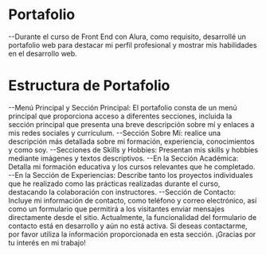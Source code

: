 # Portafolio
  --Durante el curso de Front End con Alura, como requisito, desarrollé un portafolio web para destacar mi perfil profesional y mostrar mis habilidades en el desarrollo web.

# Estructura de Portafolio
  --Menú Principal y Sección Principal: El portafolio consta de un menú principal que proporciona acceso a diferentes secciones, incluida la sección principal que presenta una breve descripción sobre mí y enlaces a mis redes sociales y currículum.
  --Sección Sobre Mí: realice una descripción más detallada sobre mi formación, experiencia, conocimientos y como soy.
  --Secciones de Skills y Hobbies: Presentan mis skills y hobbies mediante imágenes y textos descriptivos.
  --En la Sección Académica: Detalla mi formación educativa y los cursos relevantes que he completado.
  --En la Sección de Experiencias: Describe tanto los proyectos individuales que he realizado como las prácticas realizadas durante el curso, destacando la colaboración con instructores.
  --Sección de Contacto: Incluye mi información de contacto, como teléfono y correo electrónico, así como un formulario que permitirá a los visitantes enviar mensajes directamente desde el sitio. Actualmente, la funcionalidad del formulario de contacto está en desarrollo y aún no está activa. Si deseas contactarme, por favor utiliza la información proporcionada en esta sección.
¡Gracias por tu interés en mi trabajo!

